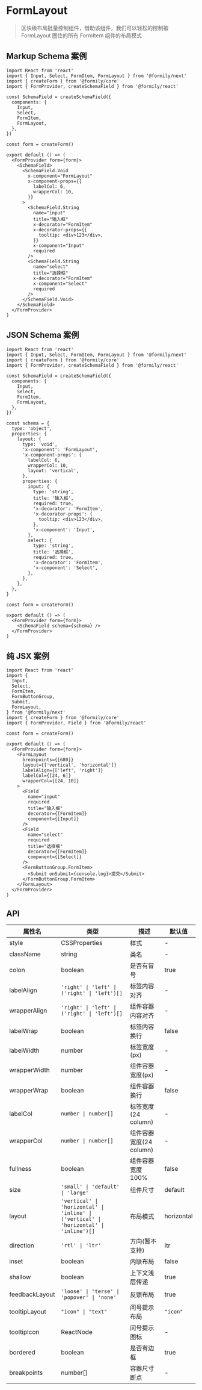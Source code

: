 # FormLayout

> 区块级布局批量控制组件，借助该组件，我们可以轻松的控制被 FormLayout 圈住的所有 FormItem 组件的布局模式

## Markup Schema 案例

```tsx
import React from 'react'
import { Input, Select, FormItem, FormLayout } from '@formily/next'
import { createForm } from '@formily/core'
import { FormProvider, createSchemaField } from '@formily/react'

const SchemaField = createSchemaField({
  components: {
    Input,
    Select,
    FormItem,
    FormLayout,
  },
})

const form = createForm()

export default () => (
  <FormProvider form={form}>
    <SchemaField>
      <SchemaField.Void
        x-component="FormLayout"
        x-component-props={{
          labelCol: 6,
          wrapperCol: 10,
        }}
      >
        <SchemaField.String
          name="input"
          title="输入框"
          x-decorator="FormItem"
          x-decorator-props={{
            tooltip: <div>123</div>,
          }}
          x-component="Input"
          required
        />
        <SchemaField.String
          name="select"
          title="选择框"
          x-decorator="FormItem"
          x-component="Select"
          required
        />
      </SchemaField.Void>
    </SchemaField>
  </FormProvider>
)
```

## JSON Schema 案例

```tsx
import React from 'react'
import { Input, Select, FormItem, FormLayout } from '@formily/next'
import { createForm } from '@formily/core'
import { FormProvider, createSchemaField } from '@formily/react'

const SchemaField = createSchemaField({
  components: {
    Input,
    Select,
    FormItem,
    FormLayout,
  },
})

const schema = {
  type: 'object',
  properties: {
    layout: {
      type: 'void',
      'x-component': 'FormLayout',
      'x-component-props': {
        labelCol: 6,
        wrapperCol: 10,
        layout: 'vertical',
      },
      properties: {
        input: {
          type: 'string',
          title: '输入框',
          required: true,
          'x-decorator': 'FormItem',
          'x-decorator-props': {
            tooltip: <div>123</div>,
          },
          'x-component': 'Input',
        },
        select: {
          type: 'string',
          title: '选择框',
          required: true,
          'x-decorator': 'FormItem',
          'x-component': 'Select',
        },
      },
    },
  },
}

const form = createForm()

export default () => (
  <FormProvider form={form}>
    <SchemaField schema={schema} />
  </FormProvider>
)
```

## 纯 JSX 案例

```tsx
import React from 'react'
import {
  Input,
  Select,
  FormItem,
  FormButtonGroup,
  Submit,
  FormLayout,
} from '@formily/next'
import { createForm } from '@formily/core'
import { FormProvider, Field } from '@formily/react'

const form = createForm()

export default () => (
  <FormProvider form={form}>
    <FormLayout
      breakpoints={[680]}
      layout={['vertical', 'horizontal']}
      labelAlign={['left', 'right']}
      labelCol={[24, 6]}
      wrapperCol={[24, 10]}
    >
      <Field
        name="input"
        required
        title="输入框"
        decorator={[FormItem]}
        component={[Input]}
      />
      <Field
        name="select"
        required
        title="选择框"
        decorator={[FormItem]}
        component={[Select]}
      />
      <FormButtonGroup.FormItem>
        <Submit onSubmit={console.log}>提交</Submit>
      </FormButtonGroup.FormItem>
    </FormLayout>
  </FormProvider>
)
```

## API

| 属性名         | 类型                                                                                  | 描述                    | 默认值     |
| -------------- | ------------------------------------------------------------------------------------- | ----------------------- | ---------- |
| style          | CSSProperties                                                                         | 样式                    | -          |
| className      | string                                                                                | 类名                    | -          |
| colon          | boolean                                                                               | 是否有冒号              | true       |
| labelAlign     | `'right' \| 'left' \| ('right' \| 'left')[]`                                          | 标签内容对齐            | -          |
| wrapperAlign   | `'right' \| 'left' \| ('right' \| 'left')[]`                                          | 组件容器内容对齐        | -          |
| labelWrap      | boolean                                                                               | 标签内容换行            | false      |
| labelWidth     | number                                                                                | 标签宽度(px)            | -          |
| wrapperWidth   | number                                                                                | 组件容器宽度(px)        | -          |
| wrapperWrap    | boolean                                                                               | 组件容器换行            | false      |
| labelCol       | `number \| number[]`                                                                  | 标签宽度(24 column)     | -          |
| wrapperCol     | `number \| number[]`                                                                  | 组件容器宽度(24 column) | -          |
| fullness       | boolean                                                                               | 组件容器宽度 100%       | false      |
| size           | `'small' \| 'default' \| 'large'`                                                     | 组件尺寸                | default    |
| layout         | `'vertical' \| 'horizontal' \| 'inline' \|('vertical' \| 'horizontal' \| 'inline')[]` | 布局模式                | horizontal |
| direction      | `'rtl' \| 'ltr'`                                                                      | 方向(暂不支持)          | ltr        |
| inset          | boolean                                                                               | 内联布局                | false      |
| shallow        | boolean                                                                               | 上下文浅层传递          | true       |
| feedbackLayout | `'loose' \| 'terse' \| 'popover' \| 'none'`                                           | 反馈布局                | true       |
| tooltipLayout  | `"icon" \| "text"`                                                                    | 问号提示布局            | `"icon"`   |
| tooltipIcon    | ReactNode                                                                             | 问号提示图标            | -          |
| bordered       | boolean                                                                               | 是否有边框              | true       |
| breakpoints    | number[]                                                                              | 容器尺寸断点            | -          |

